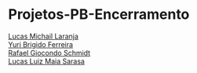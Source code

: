 # Projetos-PB-Encerramento
[Lucas Michail Laranja](https://github.com/LucasLaranja)<br>
[Yuri Brigido Ferreira](https://github.com/yuri-ferreira)<br>
[Rafael Giocondo Schmidt](https://github.com/Rafajos-ll)<br>
[Lucas Luiz Maia Sarasa](https://github.com/lucasarasa)<br>
